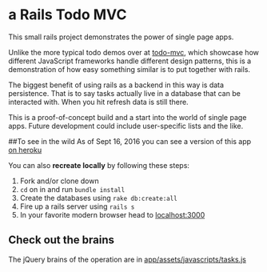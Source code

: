 # a Rails Todo MVC
This small rails project demonstrates the power of single page apps.

Unlike the more typical todo demos over at [todo-mvc](http://todomvc.com),
which showcase how different JavaScript frameworks handle different design patterns,
this is a demonstration of how easy something similar is to put together with rails.

The biggest benefit of using rails as a backend in this way is data persistence.
That is to say tasks actually live in a database that can be interacted with.
When you hit refresh data is still there.

This is a proof-of-concept build and a start into the world of single page apps.
Future development could include user-specific lists and the like.

##To see in the wild
As of Sept 16, 2016 you can see a version of this app [on heroku](https://todo-dan-pow.herokuapp.com/)

You can also **recreate locally** by following these steps:
1. Fork and/or clone down
2. `cd` on in and run `bundle install`
3. Create the databases using `rake db:create:all`
4. Fire up a rails server using `rails s`
5. In your favorite modern browser head to [localhost:3000](http://localhost:3000)

## Check out the brains
The jQuery brains of the operation are in [app/assets/javascripts/tasks.js](https://github.com/danielpowell4/todo/blob/master/app/assets/javascripts/tasks.js)
